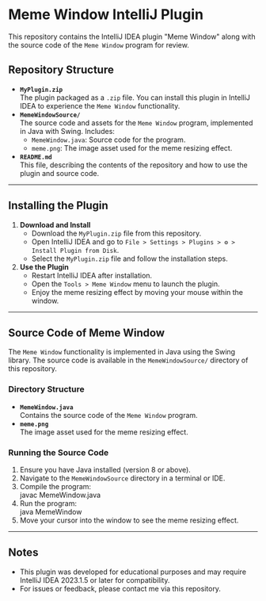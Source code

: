 # **Meme Window IntelliJ Plugin**

This repository contains the IntelliJ IDEA plugin "Meme Window" along with the source code of the `Meme Window` program for review.

## **Repository Structure**

* **`MyPlugin.zip`**  
  The plugin packaged as a `.zip` file. You can install this plugin in IntelliJ IDEA to experience the `Meme Window` functionality.  
* **`MemeWindowSource/`**  
  The source code and assets for the `Meme Window` program, implemented in Java with Swing. Includes:  
  * `MemeWindow.java`: Source code for the program.  
  * `meme.png`: The image asset used for the meme resizing effect.  
* **`README.md`**  
  This file, describing the contents of the repository and how to use the plugin and source code.

---

## **Installing the Plugin**

1. **Download and Install**  
   * Download the `MyPlugin.zip` file from this repository.  
   * Open IntelliJ IDEA and go to `File > Settings > Plugins > ⚙️ > Install Plugin from Disk`.  
   * Select the `MyPlugin.zip` file and follow the installation steps.  
2. **Use the Plugin**  
   * Restart IntelliJ IDEA after installation.  
   * Open the `Tools > Meme Window` menu to launch the plugin.  
   * Enjoy the meme resizing effect by moving your mouse within the window.

---

## **Source Code of Meme Window**

The `Meme Window` functionality is implemented in Java using the Swing library. The source code is available in the `MemeWindowSource/` directory of this repository.

### **Directory Structure**

* **`MemeWindow.java`**  
  Contains the source code of the `Meme Window` program.  
* **`meme.png`**  
  The image asset used for the meme resizing effect.

### **Running the Source Code**

1. Ensure you have Java installed (version 8 or above).  
2. Navigate to the `MemeWindowSource` directory in a terminal or IDE.  
3. Compile the program:  
   javac MemeWindow.java  
4. Run the program:  
   java MemeWindow  
5. Move your cursor into the window to see the meme resizing effect.

---

## **Notes**

* This plugin was developed for educational purposes and may require IntelliJ IDEA 2023.1.5 or later for compatibility.  
* For issues or feedback, please contact me via this repository.

